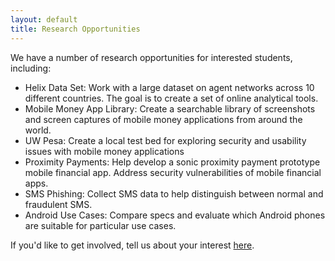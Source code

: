 ```yaml
---
layout: default
title: Research Opportunities
---
```


We have a number of research opportunities for interested students, including:

<ul class="list-group">
  <li class="list-group-item">Helix Data Set: Work with a large dataset on agent networks across 10 different countries. The goal is to create a set of online analytical tools. </li>
  <li class="list-group-item">Mobile Money App Library: Create a searchable library of screenshots and screen captures of mobile money applications from around the world.</li>
<li class="list-group-item">UW Pesa: Create a local test bed for exploring security and usability issues with mobile money applications</li>
<li class="list-group-item">Proximity Payments: Help develop a sonic proximity payment prototype mobile financial app. Address security vulnerabilities of mobile financial apps.</li>
<li class="list-group-item">SMS Phishing: Collect SMS data to help distinguish between normal and fraudulent SMS.</li>
<li class="list-group-item">Android Use Cases: Compare specs and evaluate which Android phones are suitable for particular use cases.</li>
  <!--
  <li class="list-group-item">Research Opportunity 4</li>
  <li class="list-group-item">Research Opportunity 5</li>
  -->
</ul>

If you'd like to get involved, tell us about your interest <a href="https://docs.google.com/forms/d/e/1FAIpQLSdWdycgSz0CEpho8800pKfSSOtMI5wOOoVQE5nq6VqmGC_sjA/viewform">here</a>.
